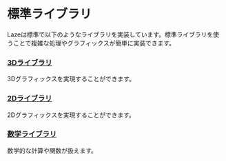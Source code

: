 # 標準ライブラリ

Lazeは標準で以下のようなライブラリを実装しています。標準ライブラリを使うことで複雑な処理やグラフィックスが簡単に実装できます。

### [3Dライブラリ](/lib/3d/index)

3Dグラフィックスを実現することができます。

### [2Dライブラリ](/lib/2d/index)

2Dグラフィックスを実現することができます。

### [数学ライブラリ](/lib/math/index)

数学的な計算や関数が扱えます。